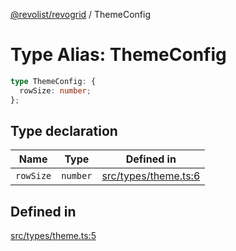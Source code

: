 [@revolist/revogrid](README.md) / ThemeConfig

# Type Alias: ThemeConfig

```ts
type ThemeConfig: {
  rowSize: number;
};
```

## Type declaration

| Name | Type | Defined in |
| ------ | ------ | ------ |
| `rowSize` | `number` | [src/types/theme.ts:6](https://github.com/revolist/revogrid/blob/085a454f82e6d3229f4e3dccf86bbdacfcd5813a/src/types/theme.ts#L6) |

## Defined in

[src/types/theme.ts:5](https://github.com/revolist/revogrid/blob/085a454f82e6d3229f4e3dccf86bbdacfcd5813a/src/types/theme.ts#L5)

